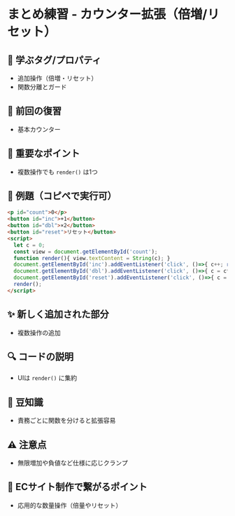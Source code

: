 # まとめ練習 - カウンター拡張（倍増/リセット）

## 🧩 **学ぶタグ/プロパティ**
- 追加操作（倍増・リセット）
- 関数分離とガード

## 🔁 **前回の復習**
- 基本カウンター

## 📌 **重要なポイント**
- 複数操作でも `render()` は1つ

## 🧪 **例題（コピペで実行可）**
```html
<p id="count">0</p>
<button id="inc">+1</button>
<button id="dbl">×2</button>
<button id="reset">リセット</button>
<script>
  let c = 0;
  const view = document.getElementById('count');
  function render(){ view.textContent = String(c); }
  document.getElementById('inc').addEventListener('click', ()=>{ c++; render(); });
  document.getElementById('dbl').addEventListener('click', ()=>{ c = c*2; render(); });
  document.getElementById('reset').addEventListener('click', ()=>{ c = 0; render(); });
  render();
</script>
```

## ✨ **新しく追加された部分**
- 複数操作の追加

## 🔍 **コードの説明**
- UIは `render()` に集約

## 📖 **豆知識**
- 責務ごとに関数を分けると拡張容易

## ⚠️ **注意点**
- 無限増加や負値など仕様に応じクランプ

## 🛒 **ECサイト制作で繋がるポイント**
- 応用的な数量操作（倍量やリセット）
